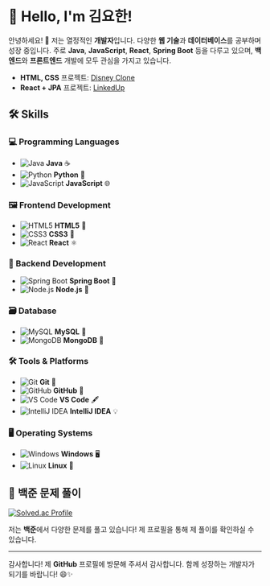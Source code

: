 # 👋 Hello, I'm 김요한!

안녕하세요! 👋 저는 열정적인 **개발자**입니다. 다양한 **웹 기술**과 **데이터베이스**를 공부하며 성장 중입니다. 주로 **Java**, **JavaScript**, **React**, **Spring Boot** 등을 다루고 있으며, **백엔드**와 **프론트엔드** 개발에 모두 관심을 가지고 있습니다.

- **HTML, CSS** 프로젝트: [Disney Clone](https://networksorcerer.github.io/KDT_CLONE_DISNEY/)
- **React + JPA** 프로젝트: [LinkedUp](http://linkedup.store)

## 🛠️ Skills

### 💻 Programming Languages
- ![Java](https://img.shields.io/badge/-Java-007396?style=flat&logo=Java&logoColor=white) **Java** ☕
- ![Python](https://img.shields.io/badge/-Python-3776AB?style=flat&logo=Python&logoColor=white) **Python** 🐍
- ![JavaScript](https://img.shields.io/badge/-JavaScript-F7DF1E?style=flat&logo=JavaScript&logoColor=black) **JavaScript** 🌐

### 🖼️ Frontend Development
- ![HTML5](https://img.shields.io/badge/-HTML5-E34F26?style=flat&logo=HTML5&logoColor=white) **HTML5** 📄
- ![CSS3](https://img.shields.io/badge/-CSS3-1572B6?style=flat&logo=CSS3&logoColor=white) **CSS3** 🎨
- ![React](https://img.shields.io/badge/-React-61DAFB?style=flat&logo=React&logoColor=black) **React** ⚛️

### 🔧 Backend Development
- ![Spring Boot](https://img.shields.io/badge/-Spring%20Boot-6DB33F?style=flat&logo=Spring&logoColor=white) **Spring Boot** 🌿
- ![Node.js](https://img.shields.io/badge/-Node.js-339933?style=flat&logo=Node.js&logoColor=white) **Node.js** 🍃

### 🗃️ Database
- ![MySQL](https://img.shields.io/badge/-MySQL-4479A1?style=flat&logo=MySQL&logoColor=white) **MySQL** 🐬
- ![MongoDB](https://img.shields.io/badge/-MongoDB-47A248?style=flat&logo=MongoDB&logoColor=white) **MongoDB** 🍃

### 🛠️ Tools & Platforms
- ![Git](https://img.shields.io/badge/-Git-F05032?style=flat&logo=Git&logoColor=white) **Git** 🌱
- ![GitHub](https://img.shields.io/badge/-GitHub-181717?style=flat&logo=GitHub&logoColor=white) **GitHub** 🐙
- ![VS Code](https://img.shields.io/badge/-VS%20Code-007ACC?style=flat&logo=Visual-Studio-Code&logoColor=white) **VS Code** 🖋️
- ![IntelliJ IDEA](https://img.shields.io/badge/-IntelliJ%20IDEA-000000?style=flat&logo=IntelliJ-IDEA&logoColor=white) **IntelliJ IDEA** 💡

### 🖥️ Operating Systems
- ![Windows](https://img.shields.io/badge/-Windows-0078D6?style=flat&logo=Windows&logoColor=white) **Windows** 🖥️
- ![Linux](https://img.shields.io/badge/-Linux-FCC624?style=flat&logo=Linux&logoColor=black) **Linux** 🐧

## 🏅 백준 문제 풀이

[![Solved.ac Profile](http://mazassumnida.wtf/api/generate_badge?boj=agapefaith)](https://solved.ac/agapefaith)

저는 **백준**에서 다양한 문제를 풀고 있습니다! 제 프로필을 통해 제 풀이를 확인하실 수 있습니다.

---

감사합니다! 제 **GitHub** 프로필에 방문해 주셔서 감사합니다. 함께 성장하는 개발자가 되기를 바랍니다! 😄✨
